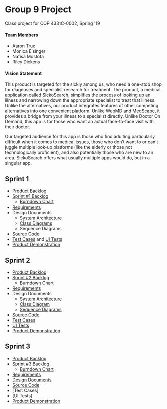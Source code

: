 # Group 9 Project
Class project for COP 4331C-0002, Spring '19

#### Team Members
- Aaron True
- Monica Eisinger
- Nafisa Mostofa
- Riley Dickens


#### Vision Statement
   This product is targeted for the sickly among us, who need a one-stop shop for diagnoses and specialist research for treatment. The product, a medical application called SickoSearch, simplifies the process of looking up an illness and narrowing down the appropriate specialist to treat that illness.  Unlike the alternatives, our product integrates features of other competing alternatives into one convenient platform.  Unlike WebMD and MedScape, it provides a bridge from your illness to a specialist directly. Unlike Doctor On Demand, this app is for those who want an actual face-to-face visit with their doctor. 
  
   Our targeted audience for this app is those who find adulting particularly difficult when it comes to medical issues, those who don’t want to or can’t juggle multiple look-up platforms (like the elderly or those not technologically proficient), and also potentially those who are new to an area. SickoSearch offers what usually multiple apps would do, but in a singular app.


## Sprint 1
- [Product Backlog](https://docs.google.com/spreadsheets/d/1rNBva1ee07ogFZpcWI9iJyN0wHSwmDBkN0dmzKAA6IU/edit?usp=sharing)
- [Sprint #1 Backlog](https://docs.google.com/spreadsheets/d/1VtnafDpm_alkT7DBY5xfz9L-2IC0zbn3A8S6_URzlKM/edit?usp=sharing)
  - [Burndown Chart](https://docs.google.com/spreadsheets/d/1VtnafDpm_alkT7DBY5xfz9L-2IC0zbn3A8S6_URzlKM/edit#gid=1636258974) 
- [Requirements](https://docs.google.com/spreadsheets/d/1IYUuANzikZOvW5kThcdnmqp9r00zzlG-06B0f2ZskJA/edit?usp=sharing)
- Design Documents
  - [System Architecture](https://github.com/monica-eisinger/Group9Project/blob/master/SystemArchitecture.md)
  - [Class Diagrams](https://github.com/monica-eisinger/Group9Project/blob/master/ClassDiagram1.pdf)
  - Sequence Diagrams
- [Source Code](https://github.com/monica-eisinger/Group9Project/tree/master/SickoSearch%20Update/SickoSearch%20copy/SickoSearch)
- [Test Cases](https://github.com/monica-eisinger/Group9Project/tree/master/SickoSearch%20Update/SickoSearch%20copy/SickoSearchTests) and [UI Tests](https://github.com/monica-eisinger/Group9Project/tree/master/SickoSearch%20Update/SickoSearch%20copy/SickoSearchUITests)
- [Product Demonstration](https://youtu.be/cVof395JKd0)

## Sprint 2
- [Product Backlog](https://docs.google.com/spreadsheets/d/1rNBva1ee07ogFZpcWI9iJyN0wHSwmDBkN0dmzKAA6IU/edit?usp=sharing)
- [Sprint #2 Backlog](https://docs.google.com/spreadsheets/d/1QQoVaTSnNiyPfa_yWa9oGsHXB01OzesY4TLxuMmFTAs/edit?usp=sharing)
  - [Burndown Chart](https://docs.google.com/spreadsheets/d/1XD0tkVLNedeBVB1wIj-Z2k20_RZudR7ss31ckYsIlb0/edit?usp=sharing) 
- [Requirements](https://docs.google.com/spreadsheets/d/1IYUuANzikZOvW5kThcdnmqp9r00zzlG-06B0f2ZskJA/edit?usp=sharing)
- Design Documents
  - [System Architecture](https://github.com/monica-eisinger/Group9Project/blob/master/SystemArchitectureSprint2.md)
  - [Class Diagram](https://github.com/monica-eisinger/Group9Project/blob/master/ClassDiagram2.pdf)
  - [Sequence Diagrams](https://drive.google.com/file/d/1FgwX3KZyF1Re_MPK69ZhUFT7Ex0uP0r7/view?usp=sharing)
- [Source Code](https://github.com/monica-eisinger/Group9Project/tree/master/Sprint%202%20Code%20Updated/Sprint%202%20Code%20Updated)
- [Test Cases](https://docs.google.com/document/d/1b3ZuP2eJtuamH37Ce9hzRJ43uQbA19Z3AurQEvtO3g4/edit?usp=sharing)
- [UI Tests](https://github.com/monica-eisinger/Group9Project/tree/master/Sprint%202%20Code%20Updated/Sprint%202%20Code%20Updated/Sicko%20SearchUITests)
- [Product Demonstration](https://www.youtube.com/watch?v=iDjaj73uHCQ&feature=youtu.be)

## Sprint 3
- [Product Backlog](https://docs.google.com/spreadsheets/d/1rNBva1ee07ogFZpcWI9iJyN0wHSwmDBkN0dmzKAA6IU/edit?usp=sharing)
- [Sprint #3 Backlog](https://docs.google.com/spreadsheets/d/1PfrG509zs9uEnmucnupeVLfli2STDoRFNEXuExV3hYo/edit?usp=sharing)
  - [Burndown Chart](https://docs.google.com/spreadsheets/d/1q4o1iMKlO0muhTboea62rl9k25kky6_RAgtnqf0mPd8/edit?usp=sharing) 
- [Requirements](https://docs.google.com/spreadsheets/d/1IYUuANzikZOvW5kThcdnmqp9r00zzlG-06B0f2ZskJA/edit?usp=sharing)
- [Design Documents](https://github.com/monica-eisinger/Group9Project/blob/master/SystemArchitectureSprint3.md)
- [Source Code](https://github.com/monica-eisinger/Group9Project/tree/master/Sprint%203%20Code/The_Actual_Final_Code/SickoSearch)
- [Test Cases]
- [UI Tests]
- [Product Demonstration](https://www.youtube.com/watch?v=N75wejHBYjs&feature=youtu.be)

